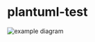 # plantuml-test

![example diagram](https://54a9ec8c9a43.ngrok.io/proxy?cache=no&src=https://raw.githubusercontent.com/i-kay/plantuml-test/main/src/example-uml.iuml)
